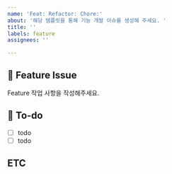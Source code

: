 ```yaml
---
name: 'Feat: Refactor: Chore:'
about: '해당 템플릿을 통해 기능 개발 이슈를 생성해 주세요. '
title: ''
labels: feature
assignees: ''

---
```


## 📌 Feature Issue
Feature 작업 사항을 작성해주세요.

## 📝 To-do
- [ ] todo
- [ ] todo

## ETC
>
